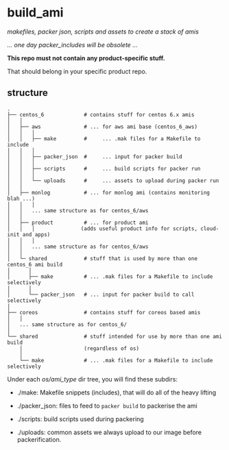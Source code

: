 # build_ami

_makefiles, packer json, scripts and assets to create a stack of amis_

_... one day packer\_includes will be obsolete ..._

**This repo must not contain any product-specific stuff.**

That should belong in your specific product repo.

## structure

    .   
    ├── centos_6             # contains stuff for centos 6.x amis
    │   │
    │   ├── aws              # ... for aws ami base (centos_6_aws)
    │   │   │
    │   │   ├── make         #     ... .mak files for a Makefile to include
    │   │   │
    │   │   ├── packer_json  #     ... input for packer build
    │   │   │
    │   │   ├── scripts      #     ... build scripts for packer run
    │   │   │
    │   │   └── uploads      #     ... assets to upload during packer run
    │   │
    │   ├── monlog           # ... for monlog ami (contains monitoring blah ...)
    │   │   │
    │   │   ... same structure as for centos_6/aws
    │   │
    │   ├── product          # ... for product ami 
    │   │   │               (adds useful product info for scripts, cloud-init and apps)
    │   │   │
    │   │   ... same structure as for centos_6/aws
    │   │
    │   └─ shared            # stuff that is used by more than one centos_6 ami build
    │      │
    │      ├── make          # ... .mak files for a Makefile to include selectively
    │      │
    │      └── packer_json   # ... input for packer build to call selectively
    │
    ├── coreos               # contains stuff for coreos based amis
    │   │
    │   ... same structure as for centos_6/
    │
    └── shared               # stuff intended for use by more than one ami build
        │                    (regardless of os)
        │
        └── make             # ... .mak files for a Makefile to include selectively


Under each _os/ami\_type_ dir tree, you will find these subdirs:

* ./make: Makefile snippets (includes), that will do all of the heavy lifting

* ./packer\_json: files to feed to `packer build` to packerise the ami

* ./scripts: build scripts used during packering

* ./uploads: common assets we always upload to our image before packerification.


